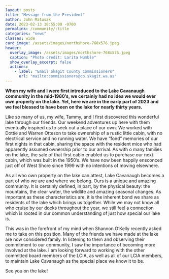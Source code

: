 ```yaml
---
layout: posts
title: "Message from the President"
author: John Matusak
date: 2023-02-13 18:55:00 -0700
permalink: /community/:title
categories: "news"
classes: wide
card_image: /assets/images/northshore-768x576.jpeg
header:
  overlay_image: /assets/images/northshore-768x576.jpeg
  caption: "Photo credit: Larita Humble"
  show_overlay_excerpt: false
  actions:
    - label: "Email Skagit County Commissioners"
      url: "mailto:commissioners@co.skagit.wa.us"
---
```


**When my wife and I were first introduced to the Lake Cavanaugh community in the mid-1980’s, we certainly had no idea we would ever own property on the lake. Yet, here we are in the early part of 2023 and we feel blessed to have been on the lake for nearly thirty years.**

Like so many of us, my wife, Tammy, and I first discovered this wonderful lake through our friends. Our weekend adventures up here with them eventually inspired us to seek out a place of our own. We worked with Dottie and Warren Otteson to take ownership of a rustic little cabin, with no electrical service and no running water. We have “fond” memories of our first nights in that cabin, sharing the space with the resident mice who had apparently assumed ownership prior to our arrival. As with o many families on the lake, the sale of that first cabin enabled us to purchase our next cabin, which was built in the 1950’s. We have now been happily ensconced just off of West Shore since 1999 with no intentions of moving elsewhere.

As all who own property on the lake can attest, Lake Cavanaugh becomes a part of who we are and where we belong. Ours is a unique and amazing community. It is certainly defined, in part, by the physical beauty: the mountains, the clear water, the wildlife and amazing seasonal changes. As important as these characteristics are, it is the inherent bond we share as residents of the lake which brings us together. While we may not know all who cruise by our docks throughout the year, we still feel a connection which is rooted in our common understanding of just how special our lake is.

This was in the forefront of my mind when Shannon O’Kelly recently asked me to take on this position. Many of the friends we have made at the lake are now considered family. In listening to them and observing their commitment to our community, I saw the importance of becoming more involved at the lake. I am looking forward to working with the other committed board members of the LCIA, as well as all of our LCIA members, to maintain Lake Cavanaugh as the special place we know it to be.

See you on the lake!